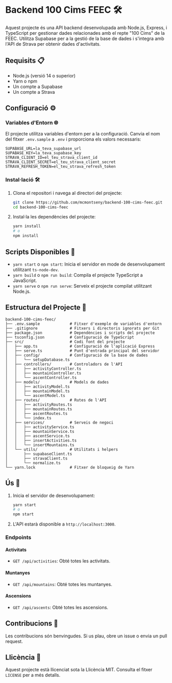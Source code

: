 
# Backend 100 Cims FEEC 🛠️

Aquest projecte és una API backend desenvolupada amb Node.js, Express, i TypeScript per gestionar dades relacionades amb el repte "100 Cims" de la FEEC. Utilitza Supabase per a la gestió de la base de dades i s'integra amb l'API de Strava per obtenir dades d'activitats.

## Requisits 📋

- Node.js (versió 14 o superior)
- Yarn o npm
- Un compte a Supabase
- Un compte a Strava

## Configuració ⚙️

### Variables d'Entorn 🌐

El projecte utilitza variables d'entorn per a la configuració. Canvia el nom del fitxer `.env.sample` a `.env` i proporciona els valors necessaris:

```env
SUPABASE_URL=la_teva_supabase_url
SUPABASE_KEY=la_teva_supabase_key
STRAVA_CLIENT_ID=el_teu_strava_client_id
STRAVA_CLIENT_SECRET=el_teu_strava_client_secret
STRAVA_REFRESH_TOKEN=el_teu_strava_refresh_token
```

### Instal·lació 🛠️

1. Clona el repositori i navega al directori del projecte:
    ```bash
    git clone https://github.com/mcmontseny/backend-100-cims-feec.git
    cd backend-100-cims-feec
    ```

2. Instal·la les dependències del projecte:
    ```bash
    yarn install
    # o
    npm install
    ```

## Scripts Disponibles 📜

- `yarn start` o `npm start`: Inicia el servidor en mode de desenvolupament utilitzant `ts-node-dev`.
- `yarn build` o `npm run build`: Compila el projecte TypeScript a JavaScript.
- `yarn serve` o `npm run serve`: Serveix el projecte compilat utilitzant Node.js.

## Estructura del Projecte 📁

```plaintext
backend-100-cims-feec/
├── .env.sample             # Fitxer d'exemple de variables d'entorn
├── .gitignore              # Fitxers i directoris ignorats per Git
├── package.json            # Dependències i scripts del projecte
├── tsconfig.json           # Configuració de TypeScript
├── src/                    # Codi font del projecte
│   ├── app.ts              # Configuració de l'aplicació Express
│   ├── serve.ts            # Punt d'entrada principal del servidor
│   ├── config/             # Configuració de la base de dades
│   │   └── setupDatabase.ts
│   ├── controllers/        # Controladors de l'API
│   │   ├── activityController.ts
│   │   ├── mountainController.ts
│   │   └── ascentController.ts
│   ├── models/             # Models de dades
│   │   ├── activityModel.ts
│   │   ├── mountainModel.ts
│   │   └── ascentModel.ts
│   ├── routes/             # Rutes de l'API
│   │   ├── activityRoutes.ts
│   │   ├── mountainRoutes.ts
│   │   ├── ascentRoutes.ts
│   │   └── index.ts
│   ├── services/           # Serveis de negoci
│   │   ├── activityService.ts
│   │   ├── mountainService.ts
│   │   ├── ascentService.ts
│   │   ├── insertActivities.ts
│   │   └── insertMountains.ts
│   └── utils/              # Utilitats i helpers
│       ├── supabaseClient.ts
│       ├── stravaClient.ts
│       └── normalize.ts
└── yarn.lock               # Fitxer de bloqueig de Yarn
```

## Ús 🚀

1. Inicia el servidor de desenvolupament:
    ```bash
    yarn start
    # o
    npm start
    ```

2. L'API estarà disponible a `http://localhost:3000`.

### Endpoints

#### Activitats

- `GET /api/activities`: Obté totes les activitats.

#### Muntanyes

- `GET /api/mountains`: Obté totes les muntanyes.

#### Ascensions

- `GET /api/ascents`: Obté totes les ascensions.

## Contribucions 📝

Les contribucions són benvingudes. Si us plau, obre un issue o envia un pull request.

## Llicència 📄

Aquest projecte està llicenciat sota la Llicència MIT. Consulta el fitxer `LICENSE` per a més detalls.
